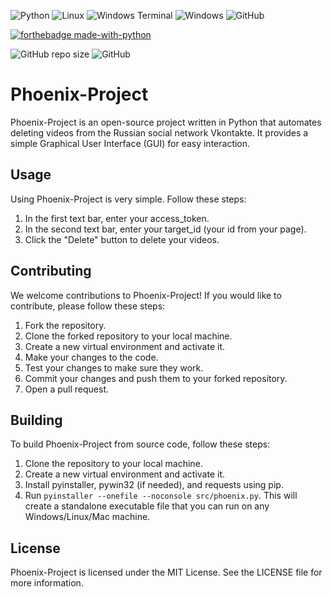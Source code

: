 ![Python](https://img.shields.io/badge/python-3670A0?style=for-the-badge&logo=python&logoColor=ffdd54)
![Linux](https://img.shields.io/badge/Linux-FCC624?style=for-the-badge&logo=linux&logoColor=black)
![Windows Terminal](https://img.shields.io/badge/Windows%20Terminal-%234D4D4D.svg?style=for-the-badge&logo=windows-terminal&logoColor=white)
![Windows](https://img.shields.io/badge/Windows-0078D6?style=for-the-badge&logo=windows&logoColor=white)
![GitHub](https://img.shields.io/badge/github-%23121011.svg?style=for-the-badge&logo=github&logoColor=white)

[![forthebadge made-with-python](http://ForTheBadge.com/images/badges/made-with-python.svg)](https://www.python.org/)

![GitHub repo size](https://img.shields.io/github/repo-size/Lonely-Dark/Phoenix-Project?style=flat-square)
![GitHub](https://img.shields.io/github/license/Lonely-Dark/Phoenix-Project?style=flat-square)

# Phoenix-Project
Phoenix-Project is an open-source project written in Python that automates deleting videos from the Russian social network Vkontakte. It provides a simple Graphical User Interface (GUI) for easy interaction.

## Usage
Using Phoenix-Project is very simple. Follow these steps:

1. In the first text bar, enter your access_token.
2. In the second text bar, enter your target_id (your id from your page).
3. Click the "Delete" button to delete your videos.

## Contributing
We welcome contributions to Phoenix-Project! If you would like to contribute, please follow these steps:

1. Fork the repository.
2. Clone the forked repository to your local machine.
3. Create a new virtual environment and activate it.
4. Make your changes to the code.
5. Test your changes to make sure they work.
6. Commit your changes and push them to your forked repository.
7. Open a pull request.

## Building
To build Phoenix-Project from source code, follow these steps:

1. Clone the repository to your local machine.
2. Create a new virtual environment and activate it.
3. Install pyinstaller, pywin32 (if needed), and requests using pip.
4. Run `pyinstaller --onefile --noconsole src/phoenix.py`.
This will create a standalone executable file that you can run on any Windows/Linux/Mac machine.

## License
Phoenix-Project is licensed under the MIT License. See the LICENSE file for more information.